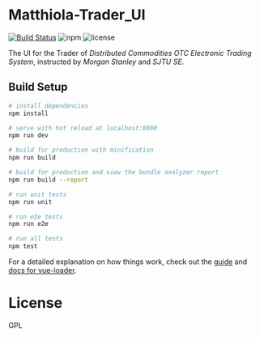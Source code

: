 # Matthiola-Trader_UI

[![Build Status](https://travis-ci.com/ljw9609/Matthiola-TraderUI.svg?token=rZsycNAAqukSyU9AujYH&branch=master)](https://travis-ci.com/ljw9609/Matthiola-TraderUI)
![npm](https://img.shields.io/badge/npm-v5.6.0-blue.svg)
![license](https://img.shields.io/badge/license-GPL-yellow.svg)

The UI for the Trader of *Distributed Commodities OTC Electronic Trading System*, instructed by *Morgan Stanley* and *SJTU SE*.

## Build Setup

``` bash
# install dependencies
npm install

# serve with hot reload at localhost:8080
npm run dev

# build for production with minification
npm run build

# build for production and view the bundle analyzer report
npm run build --report

# run unit tests
npm run unit

# run e2e tests
npm run e2e

# run all tests
npm test
```

For a detailed explanation on how things work, check out the [guide](http://vuejs-templates.github.io/webpack/) and [docs for vue-loader](http://vuejs.github.io/vue-loader).


# License
GPL
